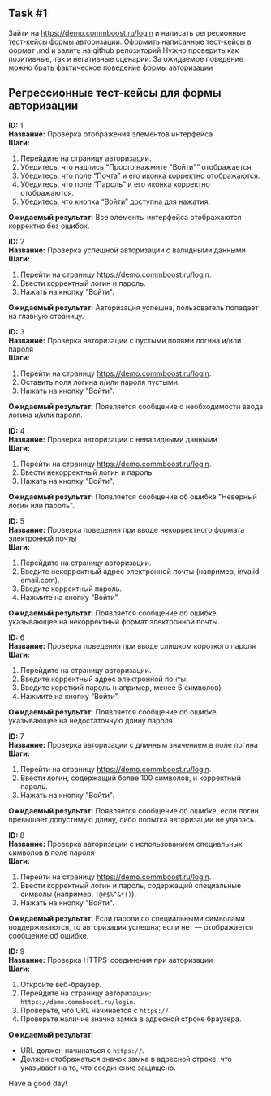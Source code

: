 ## Task #1

Зайти на https://demo.commboost.ru/login и написать регресионные тест-кейсы формы авторизации. Оформить написанные тест-кейсы в формат .md и залить на github репозиторий
Нужно проверить как позитивные, так и негативные сценарии. 
За ожидаемое поведение можно брать фактическое поведение формы авторизации

## Регрессионные тест-кейсы для формы авторизации

**ID:** 1  
**Название:** Проверка отображения элементов интерфейса  
**Шаги:**  
1. Перейдите на страницу авторизации.  
2. Убедитесь, что надпись “Просто нажмите "Войти"” отображается.  
3. Убедитесь, что поле “Почта” и его иконка корректно отображаются.  
4. Убедитесь, что поле “Пароль” и его иконка корректно отображаются.  
5. Убедитесь, что кнопка “Войти” доступна для нажатия.  

**Ожидаемый результат:** Все элементы интерфейса отображаются корректно без ошибок.  

**ID:** 2  
**Название:** Проверка успешной авторизации с валидными данными  
**Шаги:**  
1. Перейти на страницу https://demo.commboost.ru/login.  
2. Ввести корректный логин и пароль.  
3. Нажать на кнопку "Войти".  

**Ожидаемый результат:** Авторизация успешна, пользователь попадает на главную страницу.  

**ID:** 3  
**Название:** Проверка авторизации с пустыми полями логина и/или пароля  
**Шаги:**  
1. Перейти на страницу https://demo.commboost.ru/login.  
2. Оставить поля логина и/или пароля пустыми.  
3. Нажать на кнопку "Войти".  

**Ожидаемый результат:** Появляется сообщение о необходимости ввода логина и/или пароля.  

**ID:** 4  
**Название:** Проверка авторизации с невалидными данными  
**Шаги:**  
1. Перейти на страницу https://demo.commboost.ru/login.  
2. Ввести некорректный логин и пароль.  
3. Нажать на кнопку "Войти".  

**Ожидаемый результат:** Появляется сообщение об ошибке "Неверный логин или пароль".  

**ID:** 5  
**Название:** Проверка поведения при вводе некорректного формата электронной почты  
**Шаги:**  
1.	Перейдите на страницу авторизации.  
2.	Введите некорректный адрес электронной почты (например, invalid-email.com).  
3.	Введите корректный пароль.  
4.	Нажмите на кнопку “Войти”.  

**Ожидаемый результат:** Появляется сообщение об ошибке, указывающее на некорректный формат электронной почты.  

**ID:** 6  
**Название:** Проверка поведения при вводе слишком короткого пароля  
**Шаги:**  
1.	Перейдите на страницу авторизации.  
2.	Введите корректный адрес электронной почты.  
3.	Введите короткий пароль (например, менее 6 символов).  
4.	Нажмите на кнопку “Войти”.  

**Ожидаемый результат:** Появляется сообщение об ошибке, указывающее на недостаточную длину пароля.  

**ID:** 7  
**Название:** Проверка авторизации с длинным значением в поле логина  
**Шаги:**  
1. Перейти на страницу https://demo.commboost.ru/login.  
2. Ввести логин, содержащий более 100 символов, и корректный пароль.  
3. Нажать на кнопку "Войти".  

**Ожидаемый результат:** Появляется сообщение об ошибке, если логин превышает допустимую длину, либо попытка авторизации не удалась.  

**ID:** 8  
**Название:** Проверка авторизации с использованием специальных символов в поле пароля  
**Шаги:**  
1. Перейти на страницу https://demo.commboost.ru/login.  
2. Ввести корректный логин и пароль, содержащий специальные символы (например, `!@#$%^&*()`).  
3. Нажать на кнопку "Войти".  

**Ожидаемый результат:** Если пароли со специальными символами поддерживаются, то авторизация успешна; если нет — отображается сообщение об ошибке.  

**ID:** 9  
**Название:** Проверка HTTPS-соединения при авторизации  
**Шаги:**  
1. Откройте веб-браузер.  
2. Перейдите на страницу авторизации: `https://demo.commboost.ru/login`.  
3. Проверьте, что URL начинается с `https://`.  
4. Проверьте наличие значка замка в адресной строке браузера.  

**Ожидаемый результат:**   
- URL должен начинаться с `https://`.  
- Должен отображаться значок замка в адресной строке, что указывает на то, что соединение защищено.  

Have a good day!